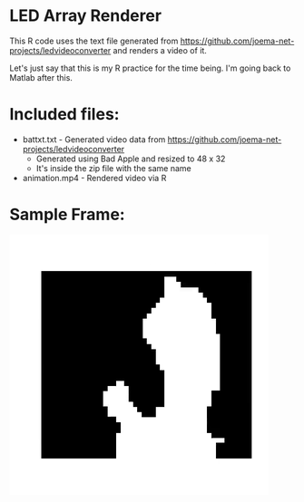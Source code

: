 # LED Array Renderer
This R code uses the text file generated from https://github.com/joema-net-projects/ledvideoconverter
and renders a video of it.

Let's just say that this is my R practice for the time being. I'm going back to Matlab after this.

# Included files:
* battxt.txt - Generated video data from https://github.com/joema-net-projects/ledvideoconverter 
    * Generated using Bad Apple and resized to 48 x 32 
    * It's inside the zip file with the same name
* animation.mp4 - Rendered video via R

# Sample Frame:
![ba1](https://raw.githubusercontent.com/joema-net-projects/r-ledarrayrender/main/ba1.PNG)
